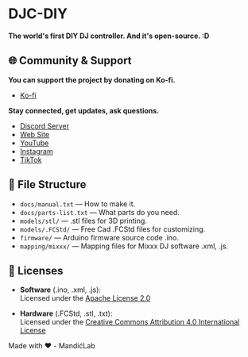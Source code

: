 # DJC-DIY
**The world's first DIY DJ controller. And it's open-source. :D**


## 🌐 Community & Support

**You can support the project by donating on Ko-fi.**
- [Ko-fi](https://ko-fi.com/mandiclab)

**Stay connected, get updates, ask questions.**
- [Discord Server](https://discord.gg/aApBQxZUcu)
- [Web Site](https://www.mandiclab.com/)
- [YouTube](https://www.youtube.com/@mandiclab)
- [Instagram](https://www.instagram.com/mandiclab/)  
- [TikTok](https://www.tiktok.com/@mandiclab)
 

## 📁 File Structure

- `docs/manual.txt` — How to make it.  
- `docs/parts-list.txt` — What parts do you need. 
- `models/stl/` — .stl files for 3D printing.  
- `models/.FCStd/` — Free Cad .FCStd files for customizing.
- `firmware/` — Arduino firmware source code .ino.  
- `mapping/mixxx/` — Mapping files for Mixxx DJ software .xml, .js.


## 📜 Licenses

- **Software** (.ino, .xml, .js):  
  Licensed under the [Apache License 2.0](LICENSE-SOFTWARE.txt)

- **Hardware** (.FCStd, .stl, .txt):  
  Licensed under the [Creative Commons Attribution 4.0 International License](LICENSE-HARDWARE.txt)


Made with ❤️ - MandićLab